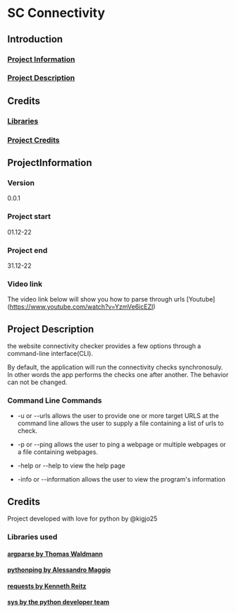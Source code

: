 # SC Connectivity


##  Introduction
### [Project Information](#ProjectInformation)<br>
### [Project Description](#ProjecDescription)<br>

##  Credits
### [Libraries](#libraries)<br>
### [Project Credits](#ProjectCredits)

##  ProjectInformation

### Version

0.0.1

### Project start

01.12-22

### Project end

31.12-22

### Video link

The video link below will show you how to parse through urls
[Youtube]
(https://www.youtube.com/watch?v=YzmVe6icEZI)
##  Project Description

the website connectivity checker provides a few options through a command-line interface(CLI). 

By default, the application will run the connectivity checks synchronosuly. In other words the app performs the checks one after another. The behavior can not be changed.

###   Command Line Commands

- -u or --urls allows the user to provide one or more target URLS at the command line allows the user to supply a file containing a list of urls to check.

- -p or --ping allows the user to ping a webpage or multiple webpages or a file containing webpages.

- -help or --help to view the help page
- -info or --information allows the user to view the program's information

## Credits

Project developed with love for python by @kigjo25<br>

###  Libraries used

#### [argparse  by Thomas Waldmann](https://pypi.org/project/argparse/)
#### [pythonping by Alessandro Maggio](https://pypi.org/project/pythonping/)
#### [requests by  Kenneth Reitz](https://requests.readthedocs.io/en/latest/)
#### [sys by the python developer team](https://docs.python.org/3/library/sys.html)